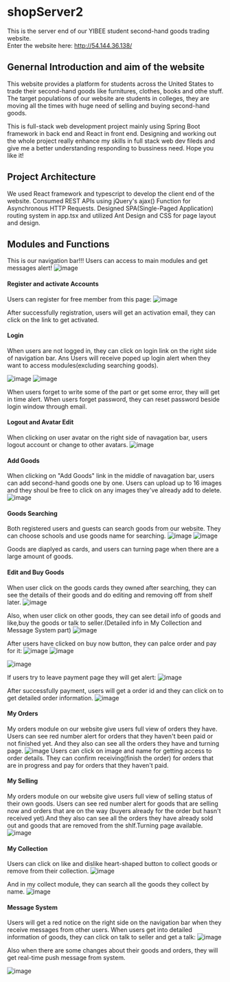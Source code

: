 # shopServer2
This is the server end of our YIBEE student second-hand goods trading website.       
Enter the website here: http://54.144.36.138/

## Genernal Introduction and aim of the website
This website provides a platform for students across the United States to trade their second-hand goods like furnitures, clothes, books and othe stuff. The target populations of our website are students in colleges, they are moving all the times with huge need of selling and buying second-hand goods.

This is full-stack web development project mainly using Spring Boot framework in back end and React in front end. Designing and working out the whole project really enhance my skills in full stack web dev fileds and give me a better understanding responding to bussiness need. Hope you like it!

## Project Architecture
We used React framework and typescript to develop the client end of the website. Consumed REST APIs using jQuery's ajax() Function for Asynchronous HTTP Requests. Designed SPA(Single-Paged Application) routing system in app.tsx and utilized Ant Design and CSS for page layout and design.

## Modules and Functions
This is our navigation bar!!! Users can access to main modules and get messages alert!
![image](https://github.com/Shichao97/README-Image/blob/master/navigation.png)

#### Register and activate Accounts 
Users can register for free member from this page:
![image](https://github.com/Shichao97/README-Image/blob/master/register.png)

After successfully registration, users will get an activation email, they can click on the link to get activated.

#### Login 
When users are not logged in, they can click on login link on the right side of navigation bar. Ans Users will receive poped up login alert when they want to access modules(excluding searching goods). 

![image](https://github.com/Shichao97/README-Image/blob/master/login2.png)
![image](https://github.com/Shichao97/README-Image/blob/master/login.png)

When users forget to write some of the part or get some error, they will get in time alert.
When users forget password, they can reset password beside login window through email.


#### Logout and Avatar Edit 
When clicking on user avatar on the right side of navagation bar, users logout account or change to other avatars.
![image](https://github.com/Shichao97/README-Image/blob/master/logout_and_avatar.png)


#### Add Goods
When clicking on "Add Goods" link in the middle of navagation bar, users can add second-hand goods one by one. Users can upload up to 16 images and they shoul be free to click on any images they've already add to delete.
![image](https://github.com/Shichao97/README-Image/blob/master/addgoods.png)

#### Goods Searching
Both registered users and guests can search goods from our website. They can choose schools and use goods name for searching. 
![image](https://github.com/Shichao97/README-Image/blob/master/searchgoods1.png)
![image](https://github.com/Shichao97/README-Image/blob/master/searchgoods2.png)

Goods are diaplyed as cards, and users can turning page when there are a large amount of goods.


#### Edit and Buy Goods
When user click on the goods cards they owned after searching, they can see the details of their goods and do editing and removing off from shelf later.
![image](https://github.com/Shichao97/README-Image/blob/master/edit1.png)

Also, when user click on other goods, they can see detail info of goods and like,buy the goods or talk to seller.(Detailed info in My Collection and Message System part)
![image](https://github.com/Shichao97/README-Image/blob/master/buy_goods.png)

After users have clicked on buy now button, they can palce order and pay for it:
![image](https://github.com/Shichao97/README-Image/blob/master/buygoods.png)
![image](https://github.com/Shichao97/README-Image/blob/master/confirm_buy.png)

![image](https://github.com/Shichao97/README-Image/blob/master/payment.png)

If users try to leave payment page they will get alert:
![image](https://github.com/Shichao97/README-Image/blob/master/leave_payment.png)

After successfully payment, users will get a order id and they can click on to get detailed order information.
![image](https://github.com/Shichao97/README-Image/blob/master/payment_success.png)

#### My Orders
My orders module on our website give users full view of orders they have. Users can see red number alert for orders that they haven't been paid or not finished yet. And they also can see all the orders they have and turning page.
![image](https://github.com/Shichao97/README-Image/blob/master/myorderd.png)
Users can click on image and name for getting access to order details. They can confirm receiving(finish the order) for orders that are in progress and pay for orders that they haven't paid.

#### My Selling
My orders module on our website give users full view of selling status of their own goods. Users can see red number alert for goods that are selling now and orders that are on the way (buyers already for the order but hasn't received yet).And they also can see all
the orders they have already sold out and goods that are removed from the shlf.Turning page available.
![image](https://github.com/Shichao97/README-Image/blob/master/myselling.png)


#### My Collection
Users can click on like and dislike heart-shaped button to collect goods or remove from their collection.
![image](https://github.com/Shichao97/README-Image/blob/master/like_and_dislike.png)

And in my collect module, they can search all the goods they collect by name.
![image](https://github.com/Shichao97/README-Image/blob/master/my_collection.png)

#### Message System
Users will get a red notice on the right side on the navigation bar when they receive messages from other users.
When users get into detailed information of goods, they can click on talk to seller and get a talk:
![image](https://github.com/Shichao97/README-Image/blob/master/talk_to_seller.png)

Also when there are some changes about their goods and orders, they will get real-time push message from system.

![image](https://github.com/Shichao97/README-Image/blob/master/message_system.png)

